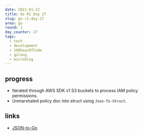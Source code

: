 ```yaml
---
date: 2021-01-22
title: Go R1 Day 27
slug: go-r1-day-27
area: go
round: 1
day_counter: 27
tags:
  - tech
  - development
  - 100DaysOfCode
  - golang
  - microblog
---
```


## progress

- Iterated through AWS SDK v1 S3 buckets to process IAM policy permissions.
- Unmarshaled policy doc into struct using `Json-To-Struct`.

## links

- [JSON-to-Go](https://mholt.github.io/json-to-go/)
